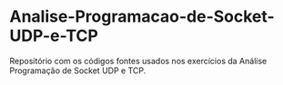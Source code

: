 # Analise-Programacao-de-Socket-UDP-e-TCP
Repositório com os códigos fontes usados nos exercícios da Análise Programação de Socket UDP e TCP.
